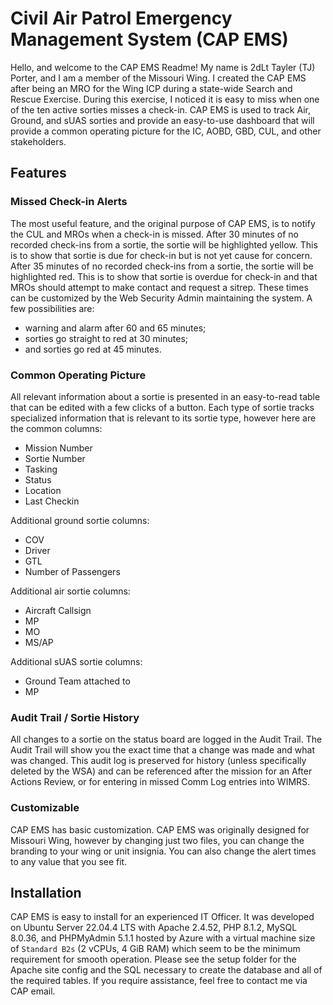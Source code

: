 # Civil Air Patrol Emergency Management System (CAP EMS)
Hello, and welcome to the CAP EMS Readme! My name is 2dLt Tayler (TJ) Porter, and I am a member of the Missouri Wing.  I created the CAP EMS after being an MRO for the Wing ICP during a state-wide Search and Rescue Exercise.  During this exercise, I noticed it is easy to miss when one of the ten active sorties misses a check-in.  CAP EMS is used to track Air, Ground, and sUAS sorties and provide an easy-to-use dashboard that will provide a common operating picture for the IC, AOBD, GBD, CUL, and other stakeholders.

## Features
### Missed Check-in Alerts
The most useful feature, and the original purpose of CAP EMS, is to notify the CUL and MROs when a check-in is missed.  After 30 minutes of no recorded check-ins from a sortie, the sortie will be highlighted yellow. This is to show that sortie is due for check-in but is not yet cause for concern. After 35 minutes of no recorded check-ins from a sortie, the sortie will be highlighted red. This is to show that sortie is overdue for check-in and that MROs should attempt to make contact and request a sitrep.  These times can be customized by the Web Security Admin maintaining the system. A few possibilities are: 
  * warning and alarm after 60 and 65 minutes;
  * sorties go straight to red at 30 minutes;
  * and sorties go red at 45 minutes.

### Common Operating Picture
All relevant information about a sortie is presented in an easy-to-read table that can be edited with a few clicks of a button.  Each type of sortie tracks specialized information that is relevant to its sortie type, however here are the common columns:
  * Mission Number
  * Sortie Number
  * Tasking
  * Status
  * Location
  * Last Checkin

Additional ground sortie columns:
  * COV
  * Driver
  * GTL
  * Number of Passengers

Additional air sortie columns:
  * Aircraft Callsign
  * MP
  * MO
  * MS/AP

Additional sUAS sortie columns:
  * Ground Team attached to
  * MP

### Audit Trail / Sortie History
All changes to a sortie on the status board are logged in the Audit Trail. The Audit Trail will show you the exact time that a change was made and what was changed.  This audit log is preserved for history (unless specifically deleted by the WSA) and can be referenced after the mission for an After Actions Review, or for entering in missed Comm Log entries into WIMRS.

### Customizable
CAP EMS has basic customization. CAP EMS was originally designed for Missouri Wing, however by changing just two files, you can change the branding to your wing or unit insignia.  You can also change the alert times to any value that you see fit.

## Installation 
CAP EMS is easy to install for an experienced IT Officer.  It was developed on Ubuntu Server 22.04.4 LTS with Apache 2.4.52, PHP 8.1.2, MySQL 8.0.36, and PHPMyAdmin 5.1.1 hosted by Azure with a virtual machine size of `Standard B2s` (2 vCPUs, 4 GiB RAM) which seem to be the minimum requirement for smooth operation.  Please see the setup folder for the Apache site config and the SQL necessary to create the database and all of the required tables.  If you require assistance, feel free to contact me via CAP email.
